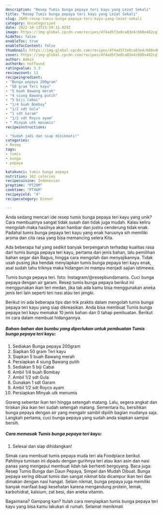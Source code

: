 ```yaml
---
description: "Resep Tumis bunga pepaya teri kayu yang Lezat Sekali"
title: "Resep Tumis bunga pepaya teri kayu yang Lezat Sekali"
slug: 2609-resep-tumis-bunga-pepaya-teri-kayu-yang-lezat-sekali
category: Uncategorized
date: 2022-10-13T23:59:31.029Z
image: https://img-global.cpcdn.com/recipes/4f4ad5f3e0ca83e4/680x482cq70/tumis-bunga-pepaya-teri-kayu-foto-resep-utama.jpg
hideToc: false
enableToc: true
enableTocContent: false
thumbnail: https://img-global.cpcdn.com/recipes/4f4ad5f3e0ca83e4/680x482cq70/tumis-bunga-pepaya-teri-kayu-foto-resep-utama.jpg
cover: https://img-global.cpcdn.com/recipes/4f4ad5f3e0ca83e4/680x482cq70/tumis-bunga-pepaya-teri-kayu-foto-resep-utama.jpg
author: Admin
authorAv: notfound
ratingvalue: 3.3
reviewcount: 13
recipeingredient:
- "Bunga pepaya 200gram"
- "50 gram Teri kayu"
- "5 buah Bawang merah"
- "4 siung Bawang putih"
- "5 biji Cabai"
- "1/4 buah Bombay"
- "1/2 sdt Gula"
- "1 sdt Garam"
- "1/2 sdt Royco ayam"
- " Minyak utk menumis"
recipeinstructions:

- "Sudah jadi dan siap dinikmati!"
categories:
- Resep
tags:
- tumis
- bunga
- pepaya

katakunci: tumis bunga pepaya 
nutrition: 162 calories
recipecuisine: Indonesian
preptime: "PT28M"
cooktime: "PT46M"
recipeyield: "4"
recipecategory: Dinner

---
```





Anda sedang mencari ide resep tumis bunga pepaya teri kayu yang unik? Cara membuatnya sangat tidak susah dan tidak juga mudah. Kalau keliru mengolah maka hasilnya akan hambar dan justru cenderung tidak enak. Padahal tumis bunga pepaya teri kayu yang enak harusnya sih memiliki aroma dan cita rasa yang bisa memancing selera Kita.





Ada beberapa hal yang sedikit banyak berpengaruh terhadap kualitas rasa dari tumis bunga pepaya teri kayu, pertama dari jenis bahan, lalu pemilihan bahan segar dan Bagus, hingga cara mengolah dan menyajikannya. Tidak usah pusing jika hendak menyiapkan tumis bunga pepaya teri kayu enak,      asal sudah tahu triknya maka hidangan ini mampu menjadi sajian istimewa.














Tumis bunga pepaya teri. foto: Instagram/@resepbundamanis. Cuci bunga pepaya dengan air garam. Resep tumis bunga pepaya berikut ini menggunakan ikan teri medan, jika tak ada kamu bisa menggunakan aneka jenis teri lain seperti teri nasi atau teri jengki.






Berikut ini ada beberapa tips dan trik praktis dalam mengolah tumis bunga pepaya teri kayu yang siap dikreasikan. Anda bisa membuat Tumis bunga pepaya teri kayu memakai 10 jenis bahan dan 0 tahap pembuatan. Berikut ini cara dalam membuat hidangannya.

<!--inarticleads1-->

##### Bahan-bahan dan bumbu yang diperlukan untuk pembuatan Tumis bunga pepaya teri kayu:

1. Sediakan Bunga pepaya 200gram
1. Siapkan 50 gram Teri kayu
1. Siapkan 5 buah Bawang merah
1. Persiapkan 4 siung Bawang putih
1. Sediakan 5 biji Cabai
1. Ambil 1/4 buah Bombay
1. Ambil 1/2 sdt Gula
1. Gunakan 1 sdt Garam
1. Ambil 1/2 sdt Royco ayam
1. Persiapkan  Minyak utk menumis


Goreng sebentar ikan teri hingga setengah matang. Lalu, segera angkat dan tiriskan jika ikan teri sudah setengah matang. Sementara itu, bersihkan bunga pepaya dengan air yang mengalir sambil dipilih bagian mudanya saja. Langkah pertama, cuci bunga pepaya yang sudah anda siapkan sampai bersih. 

<!--inarticleads2-->

##### Cara memasak Tumis bunga pepaya teri kayu:


1. Selesai dan siap dihidangkan!

Simak cara membuat tumis pepaya muda teri ala Foodplace berikut. Pahitnya tumisan ini dipadu dengan gurihnya teri atau ikan asin dan nasi panas yang mengepul membuat lidah tak berhenti bergoyang. Baca juga: Resep Tumis Bunga dan Daun Pepaya, Simpel dan Mudah Dibuat. Bunga pepaya sering dibuat tumis dan sangat nikmat bila dicampur ikan teri dan dimakan dengan nasi hangat. Selain nikmat, bunga pepaya juga memiliki banyak manfaat bagi kesehatan karena mengandung protein, lemak, karbohidrat, kalsium, zat besi, dan aneka vitamin. 

Bagaimana? Gampang kan? Itulah cara menyiapkan tumis bunga pepaya teri kayu yang bisa kamu lakukan di rumah. Selamat menikmati
